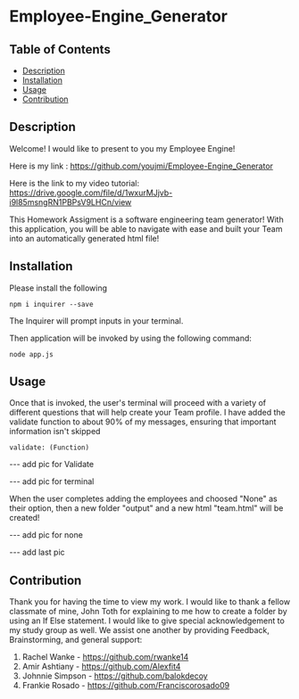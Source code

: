 # Employee-Engine_Generator

## Table of Contents

  * [Description](#description)
  * [Installation](#installation)
  * [Usage](#usage)
  * [Contribution](#contribution)

 
 ## Description

 Welcome! I would like to present to you my Employee Engine!

 Here is my link : https://github.com/youjmi/Employee-Engine_Generator


 Here is the link to my video tutorial: https://drive.google.com/file/d/1wxurMJjvb-i9l85msngRN1PBPsV9LHCn/view


 This Homework Assigment is a software engineering team generator! With this application, you will be able to navigate with ease and built your Team into an automatically generated html file!

## Installation 

Please install the following

```
npm i inquirer --save
```

The Inquirer will prompt inputs in your terminal.

Then application will be invoked by using the following command:

```
node app.js
```

## Usage

Once that is invoked, the user's terminal will proceed with a variety of different questions that will help create your Team profile.  I have added the validate function to about 90% of my messages, ensuring that important information isn't skipped

``` 
validate: (Function)
```
--- add pic for Validate

--- add pic for terminal

When the user completes adding the employees and choosed "None" as their option, then a new folder  "output" and a new html "team.html" will be created!

--- add pic for none

--- add last pic

## Contribution

Thank you for having the time to view my work. I would like to thank a fellow classmate of mine, John Toth for explaining to me how to create a folder by using an If Else statement. I would like to give special acknowledgement to my study group as well. We assist one another by providing Feedback, Brainstorming, and general support:

1. Rachel Wanke - https://github.com/rwanke14
2. Amir Ashtiany - https://github.com/Alexfit4
3. Johnnie Simpson - https://github.com/balokdecoy
4. Frankie Rosado - https://github.com/Franciscorosado09